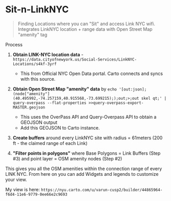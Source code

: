 # Sit-n-LinkNYC

> Finding Locations where you can "Sit" and access Link NYC wifi. 
> Integrates LinkNYC location + range data with Open Street Map
> "amenity" tag

Process

 1. **Obtain LINK-NYC location data** -`https://data.cityofnewyork.us/Social-Services/LinkNYC-Locations/s4kf-3yrf`
	 * This from Official NYC Open Data portal. Carto connects and syncs with this source.
 2. **Obtain Open Street Map "amenity" data** by `echo '[out:json];(node["amenity"](40.495992,-74.257159,40.915568,-73.699215););out;>;out skel qt;' | query-overpass --flat-properties >>query-overpass-export-MASTER.geojson`
	 * This uses the OverPass API and Query-Overpass API to obtain a GEOJSON output
	 * Add this GEOJSON to Carto instance.

 3. **Create buffers** around every LinkNYC site with radius = 61meters (200 ft - the claimed range of each Link)
 4. **"Filter points in polygons"** where Base Polygons = Link Buffers (Step #3) and point layer = OSM amenity nodes (Step #2)

This gives you all the OSM amenities within the connection range of every LINK NYC.
From here on you can add Widgets and legends to customize your view.

My view is here: `https://nyu.carto.com/u/varun-cusp2/builder/44865964-f6d4-11e6-9779-0ee66e2c9693`
